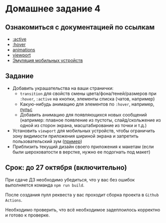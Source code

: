 # Домашнее задание 4

## Ознакомиться с документацией по ссылкам

- [:active](https://developer.mozilla.org/ru/docs/Web/CSS/:active)
- [:hover](https://developer.mozilla.org/ru/docs/Web/CSS/:hover)
- [animations](https://developer.mozilla.org/ru/docs/Web/CSS/CSS_Animations/Ispolzovanie_CSS_animatciy)
- [viewport](https://developer.mozilla.org/ru/docs/Mozilla/Mobile/Viewport_meta_tag)
- [Эмуляция мобильных устройств](https://developers.google.com/web/tools/chrome-devtools/device-mode/)

## Задание

- Добавить украшательства на ваши странички:
  - `transition` для свойств смены цвета/фона/теней/размеров при `:hover`, `:active` на кнопки, элементы списка (чатов, например)
  - Какую-нибудь анимацию для элементов по `:hover`, например, [пульс](https://codepen.io/olam/pen/zcqea)
  - Добавить анимацию для появляющихся новых сообщений (например: плавное появление из пустоты, слайд/скольжение из одной из сторон экрана, масштабирование из точки и т.д.)
- Установить `viewport` для мобильных устройств, чтобы ограничить зону видимости приложения шириной экрана и запретить пользовательский зум ([пример](https://developer.mozilla.org/ru/docs/Mozilla/Mobile/Viewport_meta_tag#%D0%9E%D1%81%D0%BD%D0%BE%D0%B2%D1%8B_Viewport))
- Приблизить текущий дизайн своего приложения к макетам (если были шероховатости в верстке, нужно ее подогнать под макет)

## Срок: до 27 октября (включительно)

При сдаче ДЗ необходимо убедиться, что у вас без ошибок выполняется команда `npm run build`.

После создания пулл реквеста у вас проходит сборка проекта в `Github Actions`.

Необходимо проверить, что всё необходимое задеплоилось корректно и готово к проверке.
